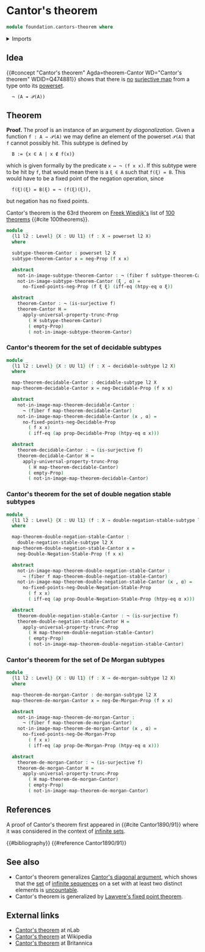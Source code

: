 # Cantor's theorem

```agda
module foundation.cantors-theorem where
```

<details><summary>Imports</summary>

```agda
open import foundation.action-on-identifications-functions
open import foundation.decidable-propositions
open import foundation.decidable-subtypes
open import foundation.dependent-pair-types
open import foundation.double-negation-stable-propositions
open import foundation.function-extensionality
open import foundation.logical-equivalences
open import foundation.negation
open import foundation.powersets
open import foundation.propositional-truncations
open import foundation.surjective-maps
open import foundation.universe-levels

open import foundation-core.empty-types
open import foundation-core.fibers-of-maps
open import foundation-core.propositions

open import logic.de-morgan-propositions
open import logic.de-morgan-subtypes
open import logic.double-negation-stable-subtypes
```

</details>

## Idea

{{#concept "Cantor's theorem" Agda=theorem-Cantor WD="Cantor's theorem" WDID=Q474881}}
shows that there is [no](foundation-core.negation.md)
[surjective map](foundation.surjective-maps.md) from a type onto its
[powerset](foundation.powersets.md).

```text
  ¬ (A ↠ 𝒫(A))
```

## Theorem

**Proof.** The proof is an instance of an argument _by diagonalization_. Given a
function `f : A → 𝒫(A)` we may define an element of the powerset `𝒫(A)` that `f`
cannot possibly hit. This subtype is defined by

```text
  B := {x ∈ A | x ∉ f(x)}
```

which is given formally by the predicate `x ↦ ¬ (f x x)`. If this subtype were
to be hit by `f`, that would mean there is a `ξ ∈ A` such that `f(ξ) = B`. This
would have to be a fixed point of the negation operation, since

```text
  f(ξ)(ξ) = B(ξ) = ¬ (f(ξ)(ξ)),
```

but negation has no fixed points.

Cantor's theorem is the 63rd theorem on
[Freek Wiedijk's](http://www.cs.ru.nl/F.Wiedijk/) list of
[100 theorems](literature.100-theorems.md) {{#cite 100theorems}}.

```agda
module _
  {l1 l2 : Level} {X : UU l1} (f : X → powerset l2 X)
  where

  subtype-theorem-Cantor : powerset l2 X
  subtype-theorem-Cantor x = neg-Prop (f x x)

  abstract
    not-in-image-subtype-theorem-Cantor : ¬ (fiber f subtype-theorem-Cantor)
    not-in-image-subtype-theorem-Cantor (ξ , α) =
      no-fixed-points-neg-Prop (f ξ ξ) (iff-eq (htpy-eq α ξ))

  abstract
    theorem-Cantor : ¬ (is-surjective f)
    theorem-Cantor H =
      apply-universal-property-trunc-Prop
        ( H subtype-theorem-Cantor)
        ( empty-Prop)
        ( not-in-image-subtype-theorem-Cantor)
```

### Cantor's theorem for the set of decidable subtypes

```agda
module _
  {l1 l2 : Level} {X : UU l1} (f : X → decidable-subtype l2 X)
  where

  map-theorem-decidable-Cantor : decidable-subtype l2 X
  map-theorem-decidable-Cantor x = neg-Decidable-Prop (f x x)

  abstract
    not-in-image-map-theorem-decidable-Cantor :
      ¬ (fiber f map-theorem-decidable-Cantor)
    not-in-image-map-theorem-decidable-Cantor (x , α) =
      no-fixed-points-neg-Decidable-Prop
        ( f x x)
        ( iff-eq (ap prop-Decidable-Prop (htpy-eq α x)))

  abstract
    theorem-decidable-Cantor : ¬ (is-surjective f)
    theorem-decidable-Cantor H =
      apply-universal-property-trunc-Prop
        ( H map-theorem-decidable-Cantor)
        ( empty-Prop)
        ( not-in-image-map-theorem-decidable-Cantor)
```

### Cantor's theorem for the set of double negation stable subtypes

```agda
module _
  {l1 l2 : Level} {X : UU l1} (f : X → double-negation-stable-subtype l2 X)
  where

  map-theorem-double-negation-stable-Cantor :
    double-negation-stable-subtype l2 X
  map-theorem-double-negation-stable-Cantor x =
    neg-Double-Negation-Stable-Prop (f x x)

  abstract
    not-in-image-map-theorem-double-negation-stable-Cantor :
      ¬ (fiber f map-theorem-double-negation-stable-Cantor)
    not-in-image-map-theorem-double-negation-stable-Cantor (x , α) =
      no-fixed-points-neg-Double-Negation-Stable-Prop
        ( f x x)
        ( iff-eq (ap prop-Double-Negation-Stable-Prop (htpy-eq α x)))

  abstract
    theorem-double-negation-stable-Cantor : ¬ (is-surjective f)
    theorem-double-negation-stable-Cantor H =
      apply-universal-property-trunc-Prop
        ( H map-theorem-double-negation-stable-Cantor)
        ( empty-Prop)
        ( not-in-image-map-theorem-double-negation-stable-Cantor)
```

### Cantor's theorem for the set of De Morgan subtypes

```agda
module _
  {l1 l2 : Level} {X : UU l1} (f : X → de-morgan-subtype l2 X)
  where

  map-theorem-de-morgan-Cantor : de-morgan-subtype l2 X
  map-theorem-de-morgan-Cantor x = neg-De-Morgan-Prop (f x x)

  abstract
    not-in-image-map-theorem-de-morgan-Cantor :
      ¬ (fiber f map-theorem-de-morgan-Cantor)
    not-in-image-map-theorem-de-morgan-Cantor (x , α) =
      no-fixed-points-neg-De-Morgan-Prop
        ( f x x)
        ( iff-eq (ap prop-De-Morgan-Prop (htpy-eq α x)))

  abstract
    theorem-de-morgan-Cantor : ¬ (is-surjective f)
    theorem-de-morgan-Cantor H =
      apply-universal-property-trunc-Prop
        ( H map-theorem-de-morgan-Cantor)
        ( empty-Prop)
        ( not-in-image-map-theorem-de-morgan-Cantor)
```

## References

A proof of Cantor's theorem first appeared in {{#cite Cantor1890/91}} where it
was considered in the context of [infinite sets](set-theory.infinite-sets.md).

{{#bibliography}} {{#reference Cantor1890/91}}

## See also

- Cantor's theorem generalizes
  [Cantor's diagonal argument](set-theory.cantors-diagonal-argument.md), which
  shows that the [set](foundation-core.sets.md) of
  [infinite sequences](foundation.sequences.md) on a set with at least two
  distinct elements is [uncountable](set-theory.uncountable-sets.md).
- Cantor's theorem is generalized by
  [Lawvere's fixed point theorem](foundation.lawveres-fixed-point-theorem.md).

## External links

- [Cantor's theorem](https://ncatlab.org/nlab/show/Cantor%27s+theorem) at $n$Lab
- [Cantor's theorem](https://en.wikipedia.org/wiki/Cantor%27s_theorem) at
  Wikipedia
- [Cantor's theorem](https://www.britannica.com/science/Cantors-theorem) at
  Britannica
